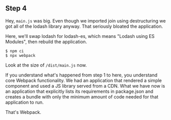## Step 4

Hey, `main.js` was big. Even though we imported join using destructuring we got all of the lodash library anyway. That seriously bloated the application.

Here, we'll swap lodash for lodash-es, which means "Lodash using ES Modules", then rebuild the application.

```
$ npm ci
$ npx webpack
```

Look at the size of `/dist/main.js` now.

If you understand what's happened from step 1 to here, you understand core Webpack functionality. We had an application that rendered a simple component and used a JS library served from a CDN. What we have now is  an application that explicitly lists its requirements in package.json and creates a bundle with only the minimum amount of code needed for that application to run.

That's Webpack.